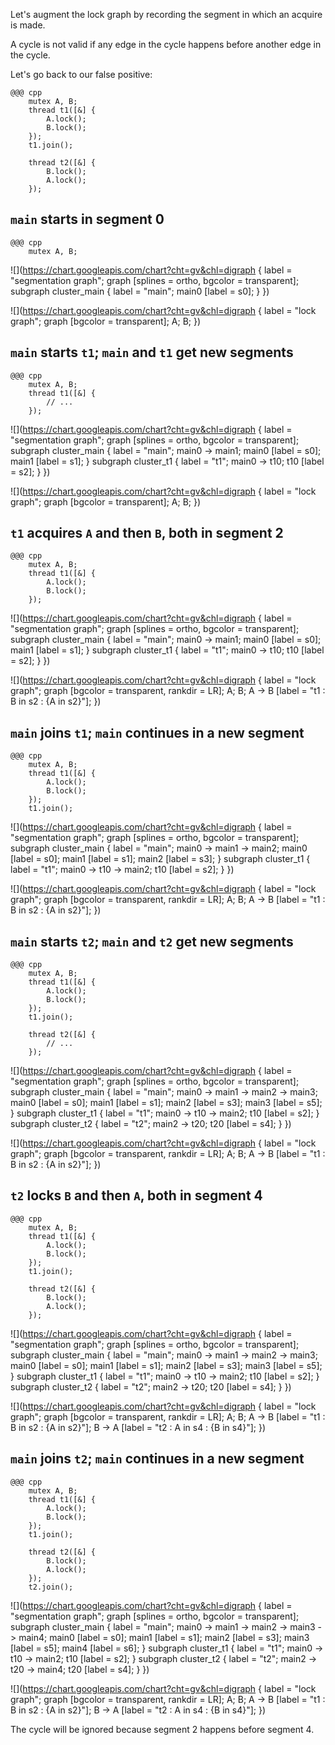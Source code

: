 <!SLIDE>
Let's augment the lock graph by recording the segment in which an acquire is
made.

A cycle is not valid if any edge in the cycle happens before another edge in
the cycle.


<!SLIDE graph_example lock_graph_with_segments>
Let's go back to our false positive:

    @@@ cpp
        mutex A, B;
        thread t1([&] {
            A.lock();
            B.lock();
        });
        t1.join();

        thread t2([&] {
            B.lock();
            A.lock();
        });


<!SLIDE graph_example lock_graph_with_segments>
## `main` starts in segment 0

    @@@ cpp
        mutex A, B;

![](https://chart.googleapis.com/chart?cht=gv&chl=digraph {
    label = "segmentation graph";
    graph [splines = ortho, bgcolor = transparent];
    subgraph cluster_main {
        label = "main";
        main0 [label = s0];
    }
})

![](https://chart.googleapis.com/chart?cht=gv&chl=digraph {
    label = "lock graph";
    graph [bgcolor = transparent];
    A; B;
})


<!SLIDE graph_example lock_graph_with_segments>
## `main` starts `t1`; `main` and `t1` get new segments

    @@@ cpp
        mutex A, B;
        thread t1([&] {
            // ...
        });

![](https://chart.googleapis.com/chart?cht=gv&chl=digraph {
    label = "segmentation graph";
    graph [splines = ortho, bgcolor = transparent];
    subgraph cluster_main {
        label = "main";
        main0 -> main1;
        main0 [label = s0];
        main1 [label = s1];
    }
    subgraph cluster_t1 {
        label = "t1";
        main0 -> t10;
        t10 [label = s2];
    }
})

![](https://chart.googleapis.com/chart?cht=gv&chl=digraph {
    label = "lock graph";
    graph [bgcolor = transparent];
    A; B;
})


<!SLIDE graph_example lock_graph_with_segments>
## `t1` acquires `A` and then `B`, both in segment 2

    @@@ cpp
        mutex A, B;
        thread t1([&] {
            A.lock();
            B.lock();
        });

![](https://chart.googleapis.com/chart?cht=gv&chl=digraph {
    label = "segmentation graph";
    graph [splines = ortho, bgcolor = transparent];
    subgraph cluster_main {
        label = "main";
        main0 -> main1;
        main0 [label = s0];
        main1 [label = s1];
    }
    subgraph cluster_t1 {
        label = "t1";
        main0 -> t10;
        t10 [label = s2];
    }
})

![](https://chart.googleapis.com/chart?cht=gv&chl=digraph {
    label = "lock graph";
    graph [bgcolor = transparent, rankdir = LR];
    A; B;
    A -> B [label = "t1 : B in s2 : {A in s2}"];
})


<!SLIDE graph_example lock_graph_with_segments>
## `main` joins `t1`; `main` continues in a new segment

    @@@ cpp
        mutex A, B;
        thread t1([&] {
            A.lock();
            B.lock();
        });
        t1.join();

![](https://chart.googleapis.com/chart?cht=gv&chl=digraph {
    label = "segmentation graph";
    graph [splines = ortho, bgcolor = transparent];
    subgraph cluster_main {
        label = "main";
        main0 -> main1 -> main2;
        main0 [label = s0];
        main1 [label = s1];
        main2 [label = s3];
    }
    subgraph cluster_t1 {
        label = "t1";
        main0 -> t10 -> main2;
        t10 [label = s2];
    }
})

![](https://chart.googleapis.com/chart?cht=gv&chl=digraph {
    label = "lock graph";
    graph [bgcolor = transparent, rankdir = LR];
    A; B;
    A -> B [label = "t1 : B in s2 : {A in s2}"];
})


<!SLIDE graph_example lock_graph_with_segments source_code_230P>
## `main` starts `t2`; `main` and `t2` get new segments

    @@@ cpp
        mutex A, B;
        thread t1([&] {
            A.lock();
            B.lock();
        });
        t1.join();

        thread t2([&] {
            // ...
        });

![](https://chart.googleapis.com/chart?cht=gv&chl=digraph {
    label = "segmentation graph";
    graph [splines = ortho, bgcolor = transparent];
    subgraph cluster_main {
        label = "main";
        main0 -> main1 -> main2 -> main3;
        main0 [label = s0];
        main1 [label = s1];
        main2 [label = s3];
        main3 [label = s5];
    }
    subgraph cluster_t1 {
        label = "t1";
        main0 -> t10 -> main2;
        t10 [label = s2];
    }
    subgraph cluster_t2 {
        label = "t2";
        main2 -> t20;
        t20 [label = s4];
    }
})

![](https://chart.googleapis.com/chart?cht=gv&chl=digraph {
    label = "lock graph";
    graph [bgcolor = transparent, rankdir = LR];
    A; B;
    A -> B [label = "t1 : B in s2 : {A in s2}"];
})


<!SLIDE graph_example lock_graph_with_segments source_code_230P>
## `t2` locks `B` and then `A`, both in segment 4

    @@@ cpp
        mutex A, B;
        thread t1([&] {
            A.lock();
            B.lock();
        });
        t1.join();

        thread t2([&] {
            B.lock();
            A.lock();
        });

![](https://chart.googleapis.com/chart?cht=gv&chl=digraph {
    label = "segmentation graph";
    graph [splines = ortho, bgcolor = transparent];
    subgraph cluster_main {
        label = "main";
        main0 -> main1 -> main2 -> main3;
        main0 [label = s0];
        main1 [label = s1];
        main2 [label = s3];
        main3 [label = s5];
    }
    subgraph cluster_t1 {
        label = "t1";
        main0 -> t10 -> main2;
        t10 [label = s2];
    }
    subgraph cluster_t2 {
        label = "t2";
        main2 -> t20;
        t20 [label = s4];
    }
})

![](https://chart.googleapis.com/chart?cht=gv&chl=digraph {
    label = "lock graph";
    graph [bgcolor = transparent, rankdir = LR];
    A; B;
    A -> B [label = "t1 : B in s2 : {A in s2}"];
    B -> A [label = "t2 : A in s4 : {B in s4}"];
})


<!SLIDE graph_example lock_graph_with_segments source_code_230P>
## `main` joins `t2`; `main` continues in a new segment

    @@@ cpp
        mutex A, B;
        thread t1([&] {
            A.lock();
            B.lock();
        });
        t1.join();

        thread t2([&] {
            B.lock();
            A.lock();
        });
        t2.join();

![](https://chart.googleapis.com/chart?cht=gv&chl=digraph {
    label = "segmentation graph";
    graph [splines = ortho, bgcolor = transparent];
    subgraph cluster_main {
        label = "main";
        main0 -> main1 -> main2 -> main3 -> main4;
        main0 [label = s0];
        main1 [label = s1];
        main2 [label = s3];
        main3 [label = s5];
        main4 [label = s6];
    }
    subgraph cluster_t1 {
        label = "t1";
        main0 -> t10 -> main2;
        t10 [label = s2];
    }
    subgraph cluster_t2 {
        label = "t2";
        main2 -> t20 -> main4;
        t20 [label = s4];
    }
})

![](https://chart.googleapis.com/chart?cht=gv&chl=digraph {
    label = "lock graph";
    graph [bgcolor = transparent, rankdir = LR];
    A; B;
    A -> B [label = "t1 : B in s2 : {A in s2}"];
    B -> A [label = "t2 : A in s4 : {B in s4}"];
})


<!SLIDE>
The cycle will be ignored because segment 2 happens before segment 4.
